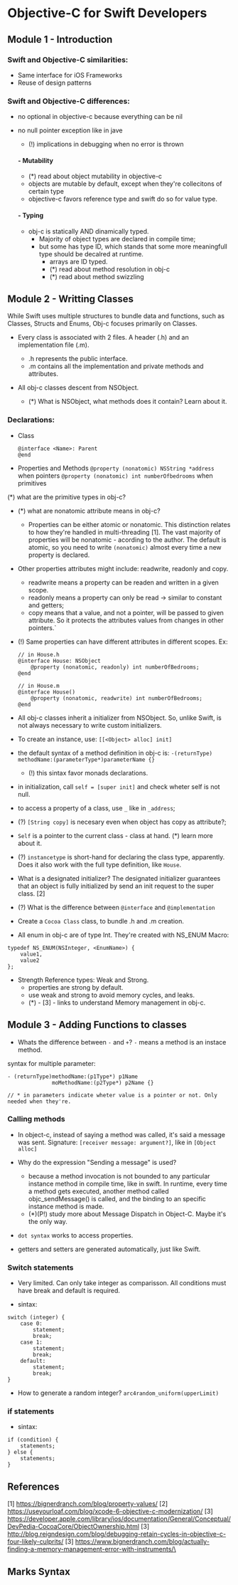 # Objective-C for Swift Developers

## Module 1 - Introduction

### Swift and Objective-C similarities:
- Same interface for iOS Frameworks
- Reuse of design patterns

### Swift and Objective-C differences:
- no optional in objective-c because everything can be nil
- no null pointer exception like in jave
    - (!) implications in debugging when no error is thrown 

    #### - Mutability
    - (*) read about object mutability in objective-c
    - objects are mutable by default, except when they're collecitons of certain type
    - objective-c favors reference type and swift do so for value type.

    #### - Typing
    - obj-c is statically AND dinamically typed.
        - Majority of object types are declared in compile time;
        - but some has type ID, which stands that some more meaningfull type should be decalred at runtime.
            - arrays are ID typed.
            - (*) read about method resolution in obj-c
            - (*) read about method swizzling

## Module 2 - Writting Classes

While Swift uses multiple structures to bundle data and functions, such as Classes, Structs and Enums, Obj-c focuses primarily on Classes.

- Every class is associated with 2 files. A header (.h) and an implementation file (.m).
    - .h represents the public interface. 
    - .m contains all the implementation and private methods and attributes.

- All obj-c classes descent from NSObject.
    - (*) What is NSObject, what methods does it contain? Learn about it.

### Declarations:

- Class
    ```
    @interface <Name>: Parent
    @end
    ```

- Properties and Methods
    `@property (nonatomic) NSString *address` when pointers
    `@property (nonatomic) int numberOfbedrooms` when primitives

(*) what are the primitive types in obj-c?

- (*) what are nonatomic attribute means in obj-c?
    - Properties can be either atomic or nonatomic. This distinction relates to how they're handled in multi-threading [1]. The vast majority of properties will be nonatomic - acording to the author. The default is atomic, so you need to write `(nonatomic)` almost every time a new property is declared.

- Other properties attributes might include: readwrite, readonly and copy.
    - readwrite means a property can be readen and written in a given scope. 
    - readonly means a property can only be read -> similar to constant and getters;
    - copy means that a value, and not a pointer, will be passed to given attribute. So it protects the attributes values from changes in other pointers.`
- (!) Same properties can have different attributes in different scopes. Ex:
    ````
    // in House.h
    @interface House: NSObject
        @property (nonatomic, readonly) int numberOfBedrooms;
    @end
    ````
    ````
    // in House.m
    @interface House() 
        @property (nonatomic, readwrite) int numberOfBedrooms;
    @end
    ````

- All obj-c classes inherit a initializer from NSObject. So, unlike Swift, is not always necessary to write custom initializers.

- To create an instance, use: `[[<Object> alloc] init]`

- the default syntax of a method definition in obj-c is: 
`-(returnType) methodName:(parameterType*)parameterName {}`
    - (!) this sintax favor monads declarations.

- in initialization, call `self = [super init]` and check wheter self is not null.

- to access a property of a class, use `_` like in `_address`;

- (?) `[String copy]` is necesary even when object has copy as attribute?;

- `Self` is a pointer to the current class - class at hand. (*) learn more about it.

- (?) `instancetype` is short-hand for declaring the class type, apparently. Does it also work with the full type definition, like `House`.

- What is a designated initializer? The designated initializer guarantees that an object is fully initialized by send an init request to the super class. [2]

- (?) What is the difference between `@interface` and `@implementation`

- Create a `Cocoa Class` class, to bundle .h and .m creation.

- All enum in obj-c are of type Int. They're created with NS_ENUM Macro:
````
typedef NS_ENUM(NSInteger, <EnumName>) {
    value1,
    value2
};
````

- Strength Reference types: Weak and Strong.
    - properties are strong by default.
    - use weak and strong to avoid memory cycles, and leaks.
    - (*) - [3] - links to understand Memory management in obj-c.


## Module 3 - Adding Functions to classes

- Whats the difference between `-` and `+`? `-` means a method is an instace method.

syntax for multiple parameter:
`````
- (returnType)methodName:(p1Type*) p1Name
              moMethodName:(p2Type*) p2Name {}

// * in parameters indicate wheter value is a pointer or not. Only needed when they're.
`````

### Calling methods

- In object-c, instead of saying a method was called, it's said a message was sent. 
  Signature: `[receiver message: argument?]`, like in `[Object alloc]`

- Why do the expression "Sending a message" is used?
    - because a method invocation is not bounded to any particular instance method in compile time, like in swift. In runtime, every time a method gets executed, another method called objc_sendMessage() is called, and the binding to an specific instance method is made. 
    - (*)(P!) study more about Message Dispatch in Object-C. Maybe it's the only way.

- `dot syntax` works to access properties.
- getters and setters are generated automatically, just like Swift.

### Switch statements

- Very limited. Can only take integer as comparisson.  All conditions must have break and default is required.

- sintax:
```
switch (integer) {
    case 0:
        statement;
        break;
    case 1:
        statement;
        break;
    default:
        statement;
        break;
}
```

- How to generate a random integer? `arc4random_uniform(upperLimit)`

### if statements

- sintax:
```
if (condition) {
    statements;
} else {
    statements;
}
```



## References
[1] https://bignerdranch.com/blog/property-values/
[2] https://useyourloaf.com/blog/xcode-6-objective-c-modernization/
[3] https://developer.apple.com/library/ios/documentation/General/Conceptual/DevPedia-CocoaCore/ObjectOwnership.html
[3] http://blog.reigndesign.com/blog/debugging-retain-cycles-in-objective-c-four-likely-culprits/
[3] https://www.bignerdranch.com/blog/actually-finding-a-memory-management-error-with-instruments/\

## Marks Syntax